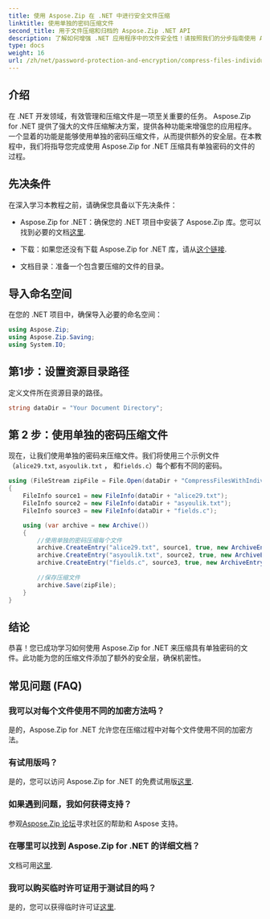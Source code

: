 ```yaml
---
title: 使用 Aspose.Zip 在 .NET 中进行安全文件压缩
linktitle: 使用单独的密码压缩文件
second_title: 用于文件压缩和归档的 Aspose.Zip .NET API
description: 了解如何增强 .NET 应用程序中的文件安全性！请按照我们的分步指南使用 Aspose.Zip for .NET 压缩具有单独密码的文件。
type: docs
weight: 16
url: /zh/net/password-protection-and-encryption/compress-files-individual-passwords/
---
```


## 介绍

在 .NET 开发领域，有效管理和压缩文件是一项至关重要的任务。 Aspose.Zip for .NET 提供了强大的文件压缩解决方案，提供各种功能来增强您的应用程序。一个显着的功能是能够使用单独的密码压缩文件，从而提供额外的安全层。在本教程中，我们将指导您完成使用 Aspose.Zip for .NET 压缩具有单独密码的文件的过程。

## 先决条件

在深入学习本教程之前，请确保您具备以下先决条件：

-  Aspose.Zip for .NET：确保您的 .NET 项目中安装了 Aspose.Zip 库。您可以找到必要的文档[这里](https://reference.aspose.com/zip/net/).

- 下载：如果您还没有下载 Aspose.Zip for .NET 库，请从[这个链接](https://releases.aspose.com/zip/net/).

- 文档目录：准备一个包含要压缩的文件的目录。

## 导入命名空间

在您的 .NET 项目中，确保导入必要的命名空间：

```csharp
using Aspose.Zip;
using Aspose.Zip.Saving;
using System.IO;
```

## 第1步：设置资源目录路径

定义文件所在资源目录的路径。

```csharp
string dataDir = "Your Document Directory";
```

## 第 2 步：使用单独的密码压缩文件

现在，让我们使用单独的密码来压缩文件。我们将使用三个示例文件（`alice29.txt`, `asyoulik.txt` ， 和`fields.c`）每个都有不同的密码。

```csharp
using (FileStream zipFile = File.Open(dataDir + "CompressFilesWithIndividualPasswords_out.zip", FileMode.Create))
{
    FileInfo source1 = new FileInfo(dataDir + "alice29.txt");
    FileInfo source2 = new FileInfo(dataDir + "asyoulik.txt");
    FileInfo source3 = new FileInfo(dataDir + "fields.c");

    using (var archive = new Archive())
    {
        //使用单独的密码压缩每个文件
        archive.CreateEntry("alice29.txt", source1, true, new ArchiveEntrySettings(new DeflateCompressionSettings(), new TraditionalEncryptionSettings("pass1")));
        archive.CreateEntry("asyoulik.txt", source2, true, new ArchiveEntrySettings(new DeflateCompressionSettings(), new AesEcryptionSettings("pass2", EncryptionMethod.AES128)));
        archive.CreateEntry("fields.c", source3, true, new ArchiveEntrySettings(new DeflateCompressionSettings(), new AesEcryptionSettings("pass3", EncryptionMethod.AES256)));
        
        //保存压缩文件
        archive.Save(zipFile);
    }
}
```

## 结论

恭喜！您已成功学习如何使用 Aspose.Zip for .NET 来压缩具有单独密码的文件。此功能为您的压缩文件添加了额外的安全层，确保机密性。

## 常见问题 (FAQ)

### 我可以对每个文件使用不同的加密方法吗？
是的，Aspose.Zip for .NET 允许您在压缩过程中对每个文件使用不同的加密方法。

### 有试用版吗？
是的，您可以访问 Aspose.Zip for .NET 的免费试用版[这里](https://releases.aspose.com/).

### 如果遇到问题，我如何获得支持？
参观[Aspose.Zip 论坛](https://forum.aspose.com/c/zip/37)寻求社区的帮助和 Aspose 支持。

### 在哪里可以找到 Aspose.Zip for .NET 的详细文档？
文档可用[这里](https://reference.aspose.com/zip/net/).

### 我可以购买临时许可证用于测试目的吗？
是的，您可以获得临时许可证[这里](https://purchase.aspose.com/temporary-license/).
